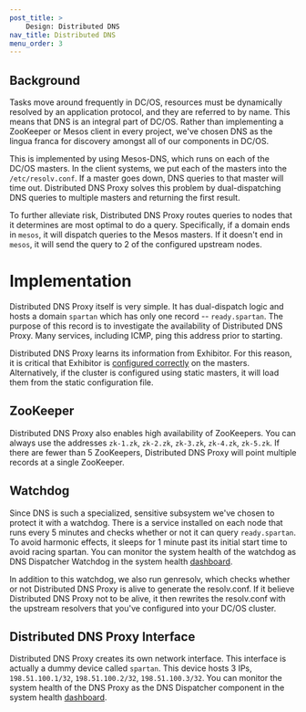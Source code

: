 ```yaml
---
post_title: >
    Design: Distributed DNS
nav_title: Distributed DNS
menu_order: 3
---
```


## Background
Tasks move around frequently in DC/OS, resources must be dynamically resolved by an application protocol, and they are referred to by name. This means that DNS is an integral part of DC/OS. Rather than implementing a ZooKeeper or Mesos client in every project, we've chosen DNS as the lingua franca for discovery amongst all of our components in DC/OS.

This is implemented by using Mesos-DNS, which runs on each of the DC/OS masters. In the client systems, we put each of the masters into the `/etc/resolv.conf`. If a master goes down, DNS queries to that master will time out. Distributed DNS Proxy solves this problem by dual-dispatching DNS queries to multiple masters and returning the first result.

To further alleviate risk, Distributed DNS Proxy routes queries to nodes that it determines are most optimal to do a query. Specifically, if a domain ends in `mesos`, it will dispatch queries to the Mesos masters. If it doesn't end in `mesos`, it will send the query to 2 of the configured upstream nodes.

# Implementation
Distributed DNS Proxy itself is very simple. It has dual-dispatch logic and hosts a domain `spartan` which has only one record -- `ready.spartan`. The purpose of this record is to investigate the availability of Distributed DNS Proxy. Many services, including ICMP, ping this address prior to starting.

Distributed DNS Proxy learns its information from Exhibitor. For this reason, it is critical that Exhibitor is [configured correctly][1] on the masters. Alternatively, if the cluster is configured using static masters, it will load them from the static configuration file.

## ZooKeeper
Distributed DNS Proxy also enables high availability of ZooKeepers. You can always use the addresses `zk-1.zk`, `zk-2.zk`, `zk-3.zk`, `zk-4.zk`, `zk-5.zk`. If there are fewer than 5 ZooKeepers, Distributed DNS Proxy will point multiple records at a single ZooKeeper.

## Watchdog
Since DNS is such a specialized, sensitive subsystem we've chosen to protect it with a watchdog. There is a service installed on each node that runs every 5 minutes and checks whether or not it can query `ready.spartan`. To avoid harmonic effects, it sleeps for 1 minute past its initial start time to avoid racing spartan. You can monitor the system health of the watchdog as DNS Dispatcher Watchdog in the system health [dashboard][2].

In addition to this watchdog, we also run genresolv, which checks whether or not Distributed DNS Proxy is alive to generate the resolv.conf. If it believe Distributed DNS Proxy not to be alive, it then rewrites the resolv.conf with the upstream resolvers that you've configured into your DC/OS cluster.

## Distributed DNS Proxy Interface
Distributed DNS Proxy creates its own network interface. This interface is actually a dummy device called `spartan`. This device hosts 3 IPs, `198.51.100.1/32`, `198.51.100.2/32`, `198.51.100.3/32`. You can monitor the system health of the DNS Proxy as the DNS Dispatcher component in the system health [dashboard][2].

[1]: /docs/1.8/administration/installing/custom/configuration-parameters/
[2]: /docs/1.8/administration/monitoring/
